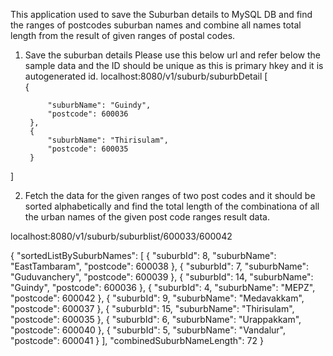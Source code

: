 This application used to save the Suburban details to MySQL DB and find the ranges of postcodes suburban names and combine all names total length from the result of given ranges of postal codes.


1. Save the suburban details
  Please use this below url and refer below the sample data and the ID should be unique as this is primary hkey and it is autogenerated id.
  localhost:8080/v1/suburb/suburbDetail
  [   
        {
            
            "suburbName": "Guindy",
            "postcode": 600036
        },
        {
            "suburbName": "Thirisulam",
            "postcode": 600035
        }
       
 ]
 
 2. Fetch the data for the given ranges of two post codes and it should be sorted alphabetically and find the total length of the combinationa of all the urban names of the given post code ranges result data.
 
 localhost:8080/v1/suburb/suburblist/600033/600042
 
 {
    "sortedListBySuburbNames": [
        {
            "suburbId": 8,
            "suburbName": "EastTambaram",
            "postcode": 600038
        },
        {
            "suburbId": 7,
            "suburbName": "Guduvanchery",
            "postcode": 600039
        },
        {
            "suburbId": 14,
            "suburbName": "Guindy",
            "postcode": 600036
        },
        {
            "suburbId": 4,
            "suburbName": "MEPZ",
            "postcode": 600042
        },
        {
            "suburbId": 9,
            "suburbName": "Medavakkam",
            "postcode": 600037
        },
        {
            "suburbId": 15,
            "suburbName": "Thirisulam",
            "postcode": 600035
        },
        {
            "suburbId": 6,
            "suburbName": "Urappakkam",
            "postcode": 600040
        },
        {
            "suburbId": 5,
            "suburbName": "Vandalur",
            "postcode": 600041
        }
    ],
    "combinedSuburbNameLength": 72
}
 
 
 

